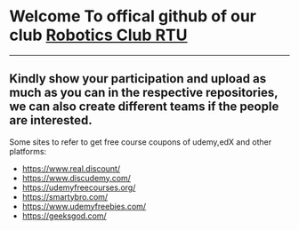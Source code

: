 # Welcome To offical github of our club [Robotics Club RTU](https://roboclubrtu.com/)
-----------------------------------------
Kindly show your participation and upload as much as you can in the respective repositories, we can also create different teams if the people are interested.
------------------------------------------------------------------------------------------------------------------------------
Some sites to refer to get free course coupons of udemy,edX and other platforms:
* https://www.real.discount/
* https://www.discudemy.com/
* https://udemyfreecourses.org/
* https://smartybro.com/
* https://www.udemyfreebies.com/
* https://geeksgod.com/
